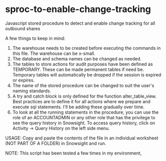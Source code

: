 # sproc-to-enable-change-tracking
Javascript stored procedure to detect and enable change tracking for all outbound shares


A few things to keep in mind:

1.  The warehouse needs to be created before executing the commands in this file.  The warehouse can be x-small.
2.  The database and schema names can be changed as needed.
3.  The tables to store actions for audit purposes have been defined as TEMPORARY.  These can be made permanent tables if need be.  Temporary tables will automatically be dropped if the session is expired or expires.
4.  The name of the stored procedure can be changed to suit the user's naming standards.
5.  A try and catch block is only defined for the function alter_table_view.  Best practices are to define it for all actions where we prepare and execute sql statements. I'll be adding these gradually over time.
6.  To look at all the running statements in the procedure, you can use the role of an ACCOUNTADMIN or any other role that has the privilege to see the query history in Snowsight.  To access query history, click on Activity -> Query History on the left side menu.

USAGE:
Copy and paste the contents of the file in an individual worksheet (NOT PART OF A FOLDER) in Snowsight and run.

NOTE:
This script has been tested a few times in my environment, 
